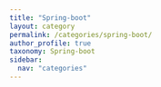 ```yaml
---
title: "Spring-boot"
layout: category
permalink: /categories/spring-boot/
author_profile: true
taxonomy: Spring-boot
sidebar:
  nav: "categories"
---
```


